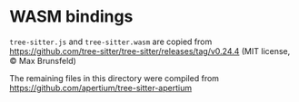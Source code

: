 # WASM bindings

`tree-sitter.js` and `tree-sitter.wasm` are copied from https://github.com/tree-sitter/tree-sitter/releases/tag/v0.24.4 (MIT license, © Max Brunsfeld)

The remaining files in this directory were compiled from https://github.com/apertium/tree-sitter-apertium
